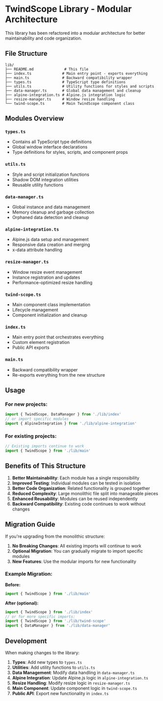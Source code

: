 # TwindScope Library - Modular Architecture

This library has been refactored into a modular architecture for better maintainability and code organization.

## File Structure

```
lib/
├── README.md              # This file
├── index.ts              # Main entry point - exports everything
├── main.ts               # Backward compatibility wrapper
├── types.ts              # TypeScript type definitions
├── utils.ts              # Utility functions for styles and scripts
├── data-manager.ts       # Global data management and cleanup
├── alpine-integration.ts # Alpine.js integration logic
├── resize-manager.ts     # Window resize handling
└── twind-scope.ts        # Main TwindScope component class
```

## Modules Overview

### `types.ts`

- Contains all TypeScript type definitions
- Global window interface declarations
- Type definitions for styles, scripts, and component props

### `utils.ts`

- Style and script initialization functions
- Shadow DOM integration utilities
- Reusable utility functions

### `data-manager.ts`

- Global instance and data management
- Memory cleanup and garbage collection
- Orphaned data detection and cleanup

### `alpine-integration.ts`

- Alpine.js data setup and management
- Responsive data creation and merging
- x-data attribute handling

### `resize-manager.ts`

- Window resize event management
- Instance registration and updates
- Performance-optimized resize handling

### `twind-scope.ts`

- Main component class implementation
- Lifecycle management
- Component initialization and cleanup

### `index.ts`

- Main entry point that orchestrates everything
- Custom element registration
- Public API exports

### `main.ts`

- Backward compatibility wrapper
- Re-exports everything from the new structure

## Usage

### For new projects:

```typescript
import { TwindScope, DataManager } from './lib/index'
// or import specific modules
import { AlpineIntegration } from './lib/alpine-integration'
```

### For existing projects:

```typescript
// Existing imports continue to work
import { TwindScope } from './lib/main'
```

## Benefits of This Structure

1. **Better Maintainability**: Each module has a single responsibility
2. **Improved Testing**: Individual modules can be tested in isolation
3. **Better Code Organization**: Related functionality is grouped together
4. **Reduced Complexity**: Large monolithic file split into manageable pieces
5. **Enhanced Reusability**: Modules can be reused independently
6. **Backward Compatibility**: Existing code continues to work without changes

## Migration Guide

If you're upgrading from the monolithic structure:

1. **No Breaking Changes**: All existing imports will continue to work
2. **Optional Migration**: You can gradually migrate to import specific modules
3. **New Features**: Use the modular imports for new functionality

### Example Migration:

**Before:**

```typescript
import { TwindScope } from './lib/main'
```

**After (optional):**

```typescript
import { TwindScope } from './lib/index'
// or for more specific imports:
import { TwindScope } from './lib/twind-scope'
import { DataManager } from './lib/data-manager'
```

## Development

When making changes to the library:

1. **Types**: Add new types to `types.ts`
2. **Utilities**: Add utility functions to `utils.ts`
3. **Data Management**: Modify data handling in `data-manager.ts`
4. **Alpine Integration**: Update Alpine.js logic in `alpine-integration.ts`
5. **Resize Handling**: Modify resize logic in `resize-manager.ts`
6. **Main Component**: Update component logic in `twind-scope.ts`
7. **Public API**: Export new functionality in `index.ts`
